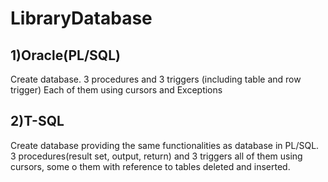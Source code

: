 # LibraryDatabase
## 1)Oracle(PL/SQL)
Create database. 
3 procedures and 3 triggers (including table and row trigger)
Each of them using cursors and Exceptions
## 2)T-SQL
Create database providing the same functionalities as database in PL/SQL. 
3 procedures(result set, output, return) and 3 triggers all of them using cursors, some o them with reference to tables deleted and inserted.
